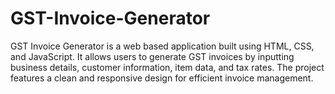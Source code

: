 # GST-Invoice-Generator
GST Invoice Generator is a web based application built using HTML, CSS, and JavaScript. It allows users to generate GST invoices by inputting business details, customer information, item data, and tax rates. The project features a clean and responsive design for efficient invoice management.
